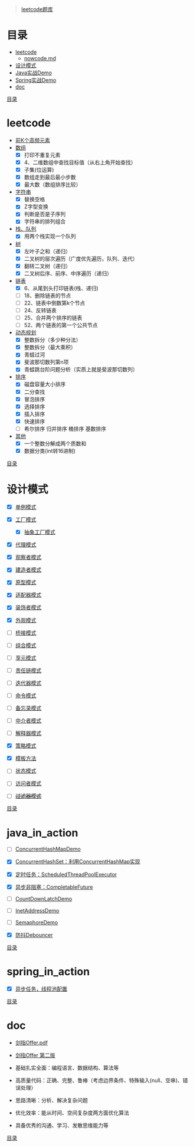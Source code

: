 > [leetcode题库](https://leetcode-cn.com/problemset/all/)

# 目录
- [leetcode](#leetcode)
  - [nowcode.md](src/main/java/com/lp/demo/action/leetcode_in_action/nowcode.md)
- [设计模式](#设计模式)
- [Java实战Demo](#java_in_action)
- [Spring实战Demo](#spring_in_action)
- [doc](#doc)


[目录](#目录)

# leetcode
- [前K个高频元素](src/main/java/com/lp/demo/action/leetcode_in_action/TopkFrequentElements.java)
- [数组](src/main/java/com/lp/demo/action/leetcode_in_action/ArrayDemo.java)
    - [X] 打印不重复元素
    - [X] 4、二维数组中查找目标值（从右上角开始查找）
    - [X] 子集(位运算)
    - [X] 数组走到最后最小步数
    - [X] 最大数（数组排序比较）
- [字符串](src/main/java/com/lp/demo/action/leetcode_in_action/StringDemo.java)
    - [X] 替换空格
    - [X] Z字型变换
    - [X] 判断是否是子序列
    - [X] 字符串的排列组合
- [栈、队列](src/main/java/com/lp/demo/action/leetcode_in_action/StackQueueDemo.java)
    - [X] 用两个栈实现一个队列
- [树](src/main/java/com/lp/demo/action/leetcode_in_action/TreeDemo.java)
    - [X] 左叶子之和（递归）
    - [X] 二叉树的层次遍历（广度优先遍历，队列、迭代）
    - [X] 翻转二叉树（递归）
    - [X] 二叉树后序、前序、中序遍历（递归）
- [链表](src/main/java/com/lp/demo/action/leetcode_in_action/ListDemo.java)
    - [X] 6、从尾到头打印链表(栈、递归)
    - [ ] 18、删除链表的节点
    - [ ] 22、链表中倒数第k个节点
    - [ ] 24、反转链表
    - [ ] 25、合并两个排序的链表
    - [ ] 52、两个链表的第一个公共节点
- [动态规划](src/main/java/com/lp/demo/action/leetcode_in_action/DynamicProgramming.java)
    - [X] 整数拆分（多少种分法）
    - [X] 整数拆分（最大乘积）
    - [X] 青蛙过河
    - [X] 斐波那切数列第n项
    - [X] 青蛙跳台阶问题分析（实质上就是斐波那切数列）
- [排序](src/main/java/com/lp/demo/action/leetcode_in_action/SortDemo.java)
    - [X] 磁盘容量大小排序
    - [X] 二分查找
    - [X] 冒泡排序
    - [X] 选择排序
    - [X] 插入排序
    - [X] 快速排序
    - [ ] 希尔排序 归并排序 桶排序 基数排序
- [其他](/src/main/java/com/lp/demo/action/leetcode_in_action/OtherDemo.java)
    - [X] 一个整数分解成两个质数和
    - [X] 数据分类(int转16进制)

[目录](#目录)

# 设计模式
- [X] [单例模式](src/main/java/com/lp/demo/action/designpatterns_in_action/singletonpattern/Singleton.java)
- [X] [工厂模式](src/main/java/com/lp/demo/action/designpatterns_in_action/factorypattern)
  - [X] [抽象工厂模式](src/main/java/com/lp/demo/action/designpatterns_in_action/factorypattern/abstractfactorypattern)
- [X] [代理模式](src/main/java/com/lp/demo/action/designpatterns_in_action/proxypattern)
- [X] [观察者模式](src/main/java/com/lp/demo/action/designpatterns_in_action/observerpattern)
- [X] [建造者模式](src/main/java/com/lp/demo/action/designpatterns_in_action/builderpattern)
- [X] [原型模式](src/main/java/com/lp/demo/action/designpatterns_in_action/prototypepattern)
- [X] [适配器模式](src/main/java/com/lp/demo/action/designpatterns_in_action/adapterpattern)
- [X] [装饰者模式](src/main/java/com/lp/demo/action/designpatterns_in_action/decoratorpattern)
- [X] [外观模式](src/main/java/com/lp/demo/action/designpatterns_in_action/facadepattern)
- [ ] [桥接模式](src/main/java/com/lp/demo/action/designpatterns_in_action/bridgepattern)
- [ ] [组合模式](src/main/java/com/lp/demo/action/designpatterns_in_action/compositepattern)
- [ ] [享元模式](src/main/java/com/lp/demo/action/designpatterns_in_action/flyweightpattern)
- [ ] [责任链模式](src/main/java/com/lp/demo/action/designpatterns_in_action/chain_of_responsibilitypattern)
- [ ] [迭代器模式](src/main/java/com/lp/demo/action/designpatterns_in_action/iteratorpattern)
- [ ] [命令模式](src/main/java/com/lp/demo/action/designpatterns_in_action/commandpattern)
- [ ] [备忘录模式](src/main/java/com/lp/demo/action/designpatterns_in_action/mementopattern)
- [ ] [中介者模式](src/main/java/com/lp/demo/action/designpatterns_in_action/mediatorpattern)
- [ ] [解释器模式](src/main/java/com/lp/demo/action/designpatterns_in_action/interpreterpattern)
- [X] [策略模式](src/main/java/com/lp/demo/action/designpatterns_in_action/strategypattern)
- [X] [模板方法](src/main/java/com/lp/demo/action/designpatterns_in_action/templatepattern)
- [ ] [状态模式](src/main/java/com/lp/demo/action/designpatterns_in_action/statepattern)
- [ ] [访问者模式](src/main/java/com/lp/demo/action/designpatterns_in_action/visitorpattern)
- [ ] [~~过滤器模式~~]()


[目录](#目录)

# java_in_action
- [ ] [ConcurrentHashMapDemo](src/main/java/com/lp/demo/action/java_in_action/ConcurrentHashMapDemo.java)
- [X] [ConcurrentHashSet：利用ConcurrentHashMap实现](src/main/java/com/lp/demo/action/java_in_action/ConcurrentHashSet.java)
- [X] [定时任务：ScheduledThreadPoolExecutor](src/main/java/com/lp/demo/action/java_in_action/ScheduledThreadPoolExecutorDemo.java)
- [X] [异步非阻塞：CompletableFuture](src/main/java/com/lp/demo/action/java_in_action/CompletableFutureDemo.java)
- [ ] [CountDownLatchDemo](src/main/java/com/lp/demo/action/java_in_action/CountDownLatchDemo.java)
- [ ] [InetAddressDemo](src/main/java/com/lp/demo/action/java_in_action/InetAddressDemo.java)
- [ ] [SemaphoreDemo](src/main/java/com/lp/demo/action/java_in_action/SemaphoreDemo.java)
- [X] [防抖Debouncer](src/main/java/com/lp/demo/action/java_in_action/debounce)


[目录](#目录)

# spring_in_action
- [X] [异步任务，线程池配置](src/main/java/com/lp/demo/action/spring_in_action/async)


[目录](#目录)

# doc
- [剑指Offer.pdf](src/main/resources/static/doc/剑指Offer.pdf)
- [剑指Offer 第二版](https://www.cnblogs.com/52yu/p/13352567.html)

- 基础扎实全面：编程语言、数据结构、算法等
- 高质量代码：正确、完整、鲁棒（考虑边界条件、特殊输入(null、空串)、错误处理）
- 思路清晰：分析、解决复杂问题
- 优化效率：能从时间、空间复杂度两方面优化算法
- 具备优秀的沟通、学习、发散思维能力等

[目录](#目录)